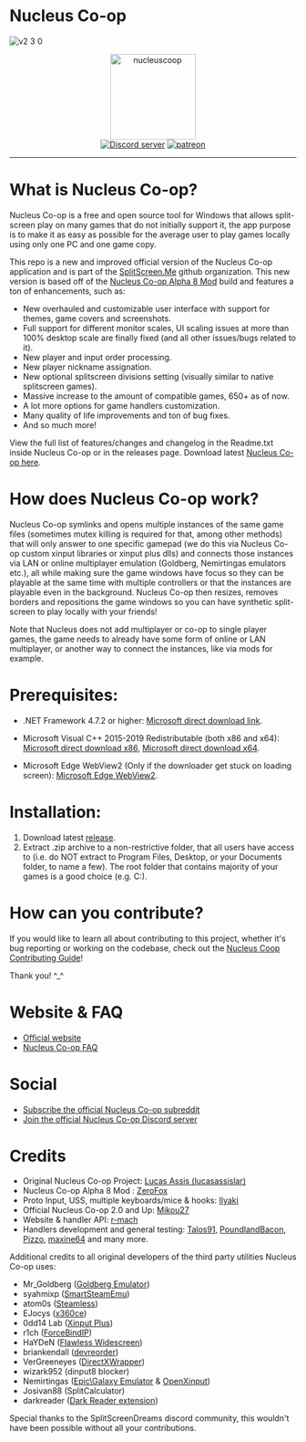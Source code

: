 # Nucleus Co-op 

![v2 3 0](https://github.com/user-attachments/assets/db89456a-714a-4bf6-ac78-53c3fa1d023c)


<div align="center">
    <img width="150" src="https://github.com/SplitScreen-Me/splitscreenme-www/blob/master/static/img/NucleusCoop1.png" alt="nucleuscoop">
    </br>
</div>

<div align="center">
    <a href="https://discord.gg/QDUt8HpCvr"><img src="https://img.shields.io/discord/142649962839277568.svg?style=for-the-badge" alt="Discord server" /></a>
    <a href="https://patreon.com/nucleus_coop"><img src="https://img.shields.io/badge/sponsor-Patreon-blue?style=for-the-badge" alt="patreon" /></a>
</div>

---------------------------------------------------------------------------------------------------------------------------------------------------------

# What is Nucleus Co-op?

Nucleus Co-op is a free and open source tool for Windows that allows split-screen play on many games that do not initially support it, the app purpose is to make it as easy as possible for the average user to play games locally using only one PC and one game copy. 

This repo is a new and improved official version of the Nucleus Co-op application and is part of the [SplitScreen.Me](https://www.splitscreen.me/docs/what-is-splitscreen-me) github organization. This new version is based off of the [Nucleus Co-op Alpha 8 Mod](https://github.com/ZeroFox5866/nucleuscoop) build and features a ton of enhancements, such as:

- New overhauled and customizable user interface with support for themes, game covers and screenshots.
- Full support for different monitor scales, UI scaling issues at more than 100% desktop scale are finally fixed (and all other issues/bugs related to it).
- New player and input order processing.
- New player nickname assignation.
- New optional splitscreen divisions setting (visually similar to native splitscreen games).
- Massive increase to the amount of compatible games, 650+ as of now.
- A lot more options for game handlers customization.
- Many quality of life improvements and ton of bug fixes.
- And so much more!

View the full list of features/changes and changelog in the Readme.txt inside Nucleus Co-op or in the releases page. Download latest [Nucleus Co-op here](https://github.com/SplitScreen-Me/splitscreenme-nucleus/releases). 

# How does Nucleus Co-op work?
Nucleus Co-op symlinks and opens multiple instances of the same game files (sometimes mutex killing is required for that, among other methods) that will only answer to one specific gamepad (we do this via Nucleus Co-op custom xinput libraries or xinput plus dlls) and connects those instances via LAN or online multiplayer emulation (Goldberg, Nemirtingas emulators etc.), all while making sure the game windows have focus so they can be playable at the same time with multiple controllers or that the instances are playable even in the background. Nucleus Co-op then resizes, removes borders and repositions the game windows so you can have synthetic split-screen to play locally with your friends!

Note that Nucleus does not add multiplayer or co-op to single player games, the game needs to already have some form of online or LAN multiplayer, or another way to connect the instances, like via mods for example.


# Prerequisites:

- .NET Framework 4.7.2 or higher: [Microsoft direct download link](https://dotnet.microsoft.com/en-us/download/dotnet-framework/thank-you/net472-web-installer).
  
- Microsoft Visual C++ 2015-2019 Redistributable (both x86 and x64): [Microsoft direct download x86](https://aka.ms/vs/17/release/vc_redist.x86.exe), [Microsoft direct download x64](https://aka.ms/vs/17/release/vc_redist.x64.exe).

- Microsoft Edge WebView2 (Only if the downloader get stuck on loading screen): [Microsoft Edge WebView2](https://developer.microsoft.com/en-us/microsoft-edge/webview2/consumer/?form=MA13LH ).


# Installation:
1. Download latest [release](https://github.com/SplitScreen-Me/splitscreenme-nucleus/releases). 
2. Extract .zip archive to a non-restrictive folder, that all users have access to (i.e. do NOT extract to Program Files, Desktop, or your Documents folder, to name a few). The root folder that contains majority of your games is a good choice (e.g. C:\).


# How can you contribute?
If you would like to learn all about contributing to this project, whether it's bug reporting or working on the codebase, check out the [Nucleus Coop Contributing Guide](CONTRIBUTING.md)!

Thank you! ^_^

# Website & FAQ

- [Official website](https://www.splitscreen.me/docs/what-is-splitscreen-me/)
- [Nucleus Co-op FAQ](https://www.splitscreen.me/docs/faq)
  
# Social

- [Subscribe the official Nucleus Co-op subreddit](https://www.reddit.com/r/nucleuscoop/ )
- [Join the official Nucleus Co-op Discord server](https://discord.gg/QDUt8HpCvr)

# Credits
- Original Nucleus Co-op Project: [Lucas Assis (lucasassislar)](https://github.com/lucasassislar)  
- Nucleus Co-op Alpha 8 Mod : [ZeroFox](https://github.com/ZeroFox5866)  
- Proto Input, USS, multiple keyboards/mice & hooks: [Ilyaki](https://github.com/Ilyaki)  
- Official Nucleus Co-op 2.0 and Up: [Mikou27](https://github.com/Mikou27) 
- Website & handler API: [r-mach](https://github.com/r-mach)  
- Handlers development and general testing: [Talos91](https://github.com/Talos910), [PoundlandBacon](https://github.com/orgs/SplitScreen-Me/people/PoundlandBacon), [Pizzo](https://github.com/orgs/SplitScreen-Me/people/Bizzo499), [maxine64](https://github.com/orgs/SplitScreen-Me/people/Maxine202) and many more.
  
Additional credits to all original developers of the third party utilities Nucleus Co-op uses:
- Mr_Goldberg ([Goldberg Emulator](https://gitlab.com/Mr_Goldberg/goldberg_emulator))
- syahmixp ([SmartSteamEmu](https://github.com/MAXBURAOT/SmartSteamEmu))
- atom0s ([Steamless](https://github.com/atom0s/Steamless))
- EJocys ([x360ce](https://github.com/x360ce/x360ce))
- 0dd14 Lab ([Xinput Plus](https://sites.google.com/site/0dd14lab/xinput-plus))
- r1ch ([ForceBindIP](https://r1ch.net/projects/forcebindip))
- HaYDeN ([Flawless Widescreen](https://www.flawlesswidescreen.org/))
- briankendall ([devreorder](https://github.com/briankendall/devreorder))
- VerGreeneyes ([DirectXWrapper](https://community.pcgamingwiki.com/files/file/87-the-bards-tale-2005-windowed-mode/))
- wizark952 (dinput8 blocker)
- Nemirtingas ([Epic\Galaxy Emulator](https://gitlab.com/Nemirtingas) & [OpenXinput](https://github.com/Nemirtingas/OpenXinput))
- Josivan88 (SplitCalculator)
- darkreader ([Dark Reader extension](https://github.com/darkreader/darkreader?tab=readme-ov-file)) 
  
Special thanks to the SplitScreenDreams discord community, this wouldn't have been possible without all your contributions.

